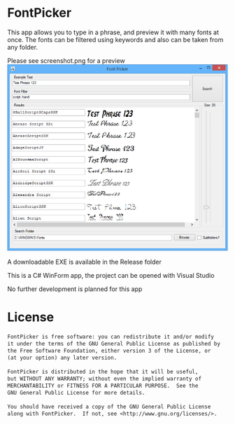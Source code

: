 FontPicker
===========

This app allows you to type in a phrase, and preview it with many fonts at once. The fonts can be filtered using keywords and also can be taken from any folder.

Please see screenshot.png for a preview
![](https://raw.githubusercontent.com/frank26080115/FontPicker/master/screenshot.png)

A downloadable EXE is available in the Release folder

This is a C# WinForm app, the project can be opened with Visual Studio

No further development is planned for this app

License
=======

    FontPicker is free software: you can redistribute it and/or modify
    it under the terms of the GNU General Public License as published by
    the Free Software Foundation, either version 3 of the License, or
    (at your option) any later version.

    FontPicker is distributed in the hope that it will be useful,
    but WITHOUT ANY WARRANTY; without even the implied warranty of
    MERCHANTABILITY or FITNESS FOR A PARTICULAR PURPOSE.  See the
    GNU General Public License for more details.

    You should have received a copy of the GNU General Public License
    along with FontPicker.  If not, see <http://www.gnu.org/licenses/>.